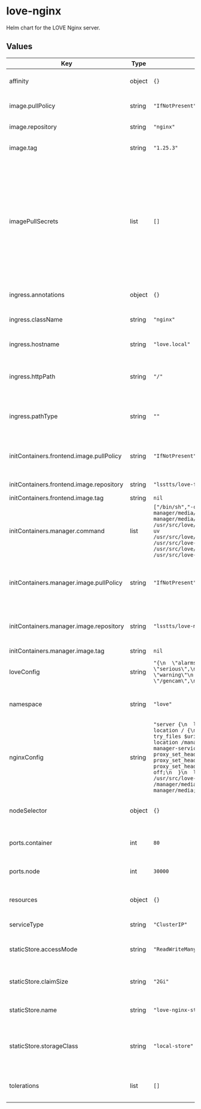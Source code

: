 # love-nginx

Helm chart for the LOVE Nginx server.

## Values

| Key | Type | Default | Description |
|-----|------|---------|-------------|
| affinity | object | `{}` | Affinity rules for the NGINX pod |
| image.pullPolicy | string | `"IfNotPresent"` | The pull policy on the NGINX image |
| image.repository | string | `"nginx"` | The NGINX image to use |
| image.tag | string | `"1.25.3"` | The tag to use for the NGINX image |
| imagePullSecrets | list | `[]` | The list of pull secrets needed for the images. If this section is used, each object listed can have the following attributes defined: _name_ (The label identifying the pull-secret to use) |
| ingress.annotations | object | `{}` | Annotations for the NGINX ingress |
| ingress.className | string | `"nginx"` | Assign the Ingress class name |
| ingress.hostname | string | `"love.local"` | Hostname for the NGINX ingress |
| ingress.httpPath | string | `"/"` | Path name associated with the NGINX ingress |
| ingress.pathType | string | `""` | Set the Kubernetes path type for the NGINX ingress |
| initContainers.frontend.image.pullPolicy | string | `"IfNotPresent"` | The pull policy to use for the frontend image |
| initContainers.frontend.image.repository | string | `"lsstts/love-frontend"` | The frontend image to use |
| initContainers.frontend.image.tag | string | `nil` |  |
| initContainers.manager.command | list | `["/bin/sh","-c","mkdir -p /usr/src/love-manager/media/thumbnails; mkdir -p /usr/src/love-manager/media/configs; cp -Rv /usr/src/love/manager/static /usr/src/love-manager; cp -uv /usr/src/love/manager/ui_framework/fixtures/thumbnails/* /usr/src/love-manager/media/thumbnails; cp -uv /usr/src/love/manager/api/fixtures/configs/* /usr/src/love-manager/media/configs"]` | The command to execute for the love-manager static content |
| initContainers.manager.image.pullPolicy | string | `"IfNotPresent"` | The pull policy to use for the love-manager static content image |
| initContainers.manager.image.repository | string | `"lsstts/love-manager"` | The static love-manager content image to use |
| initContainers.manager.image.tag | string | `nil` |  |
| loveConfig | string | `"{\n  \"alarms\": {\n    \"minSeveritySound\": \"serious\",\n    \"minSeverityNotification\": \"warning\"\n  },\n  \"camFeeds\": {\n    \"generic\": \"/gencam\",\n    \"allSky\": \"/gencam\"\n  }\n}\n"` | Configuration specificiation for the LOVE service |
| namespace | string | `"love"` | The overall namespace for the application |
| nginxConfig | string | `"server {\n  listen 80;\n  server_name localhost;\n  location / {\n    root   /usr/src/love-frontend;\n    try_files $uri$args $uri$args/ $uri/ /index.html;\n  }\n  location /manager {\n      proxy_pass http://love-manager-service:8000;\n      proxy_http_version 1.1;\n      proxy_set_header Upgrade $http_upgrade;\n      proxy_set_header Connection \"upgrade\";\n      proxy_set_header Host $host;\n      proxy_redirect off;\n  }\n  location /manager/static {\n      alias /usr/src/love-manager/static;\n  }\n  location /manager/media {\n      alias /usr/src/love-manager/media;\n  }\n}\n"` | Configuration specification for the NGINX service |
| nodeSelector | object | `{}` | Node selection rules for the NGINX pod |
| ports.container | int | `80` | Container port for the NGINX service |
| ports.node | int | `30000` | Node port for the NGINX service |
| resources | object | `{}` | Resource specifications for the NGINX pod |
| serviceType | string | `"ClusterIP"` | Service type specification |
| staticStore.accessMode | string | `"ReadWriteMany"` | The access mode for the NGINX static store |
| staticStore.claimSize | string | `"2Gi"` | The size of the NGINX static store request |
| staticStore.name | string | `"love-nginx-static"` | Label for the NGINX static store |
| staticStore.storageClass | string | `"local-store"` | The storage class to request the disk allocation from |
| tolerations | list | `[]` | Toleration specifications for the NGINX pod |
